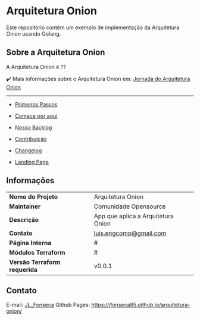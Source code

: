 # Arquitetura Onion

Este repositório contém um exemplo de implementação da Arquitetura Onion usando Golang.


## Sobre a Arquitetura Onion

 A Arquitetura Onion é ??

:heavy_check_mark: Mais informações sobre o  Arquitetura Onion em: [Jornada do Arquitetura Onion](#)

---
- [Primeiros Passos](GETTINGSTARTED.md)

- [Comece por aqui](#)

- [Nosso Backlog](HELPWANTED.md)

- [Contribuição](CONTRIBUTING.md)

- [Changelog](CHANGELOG.md)

- [Landing Page](#)

## Informações

|	|   |
|---	|---	|
|**Nome do Projeto**	| Arquitetura Onion   	| 
|**Maintainer**     	|Comunidade Opensource	|
|**Descrição**      	|App que aplica a Arquitetura Onion|
|**Contato**            |luis.engcomp@gmail.com |
|**Página Interna**  	|#	|
|**Módulos Terraform** 	|#	|
|**Versão Terraform requerida**	|v0.0.1 | 


## Contato
E-mail: [JL_Fonseca](luis.engcomp@gmail.com)
Github Pages: https://jfonseca85.github.io/arquitetura-onion/

